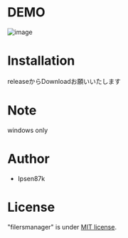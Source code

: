 # DEMO
 
 ![image](https://github.com/user-attachments/assets/75951184-05f6-4cf6-b37a-ca11a495fe79) 
 
# Installation
 
releaseからDownloadお願いいたします
 
# Note
 windows only
 
# Author
 
* Ipsen87k
 
# License
 
"filersmanager" is under [MIT license](https://en.wikipedia.org/wiki/MIT_License).
